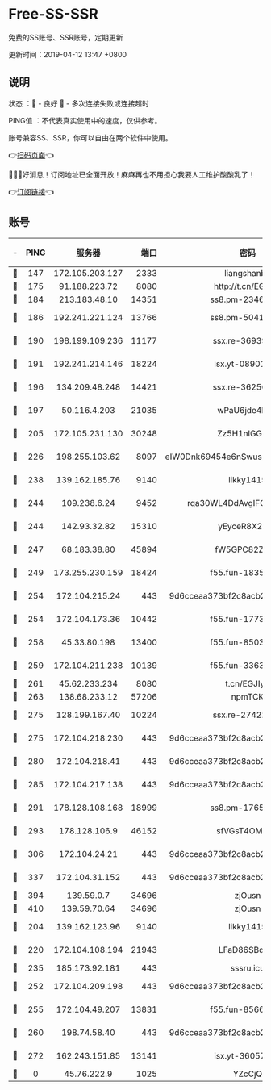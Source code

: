 # Free-SS-SSR

免费的SS账号、SSR账号，定期更新

更新时间：2019-04-12 13:47 +0800

## 说明

状态     ：🙂 - 良好 🙁 - 多次连接失败或连接超时

PING值   ：不代表真实使用中的速度，仅供参考。

账号兼容SS、SSR，你可以自由在两个软件中使用。

👉[扫码页面](https://liesauer.github.io/Free-SS-SSR/)👈

🎉🎉🎉好消息！订阅地址已全面开放！麻麻再也不用担心我要人工维护酸酸乳了！

👉[订阅链接](https://www.liesauer.net/yogurt/subscribe?ACCESS_TOKEN=DAYxR3mMaZAsaqUb)👈

## 账号

|-|PING|服务器|端口|密码|加密方式|区域|
|:----:|:----:|:-----:|-----:|:----:|:----:|:----:|
|🙂|147|172.105.203.127|2333|liangshanbo|chacha20|JP|
|🙂|175|91.188.223.72|8080|http://t.cn/EGJIyrl|rc4-md5|RU|
|🙂|184|213.183.48.10|14351|ss8.pm-23466973|rc4-md5|RU|
|🙂|186|192.241.221.124|13766|ss8.pm-50410062|aes-256-cfb|US|
|🙂|190|198.199.109.236|11177|ssx.re-36939019|aes-256-cfb|US|
|🙂|191|192.241.214.146|18224|isx.yt-08901257|aes-256-cfb|US|
|🙂|196|134.209.48.248|14421|ssx.re-36256299|aes-256-cfb|US|
|🙂|197|50.116.4.203|21035|wPaU6jde4NZT|aes-256-cfb|US|
|🙂|205|172.105.231.130|30248|Zz5H1nlGGKHx|aes-256-cfb|JP|
|🙂|226|198.255.103.62|8097|eIW0Dnk69454e6nSwuspv9DmS201tQ0D|aes-256-cfb|US|
|🙂|238|139.162.185.76|9140|likky1415|aes-256-cfb|DE|
|🙂|244|109.238.6.24|9452|rqa30WL4DdAvgIFG6Fs3znzTa|aes-256-cfb|FR|
|🙂|244|142.93.32.82|15310|yEyceR8X2EVd|aes-256-cfb|GB|
|🙂|247|68.183.38.80|45894|fW5GPC82Z97G|aes-256-cfb|GB|
|🙂|249|173.255.230.159|18424|f55.fun-18352989|aes-256-cfb|US|
|🙂|254|172.104.215.24|443|9d6cceaa373bf2c8acb22e60b6a58be6|aes-256-cfb|US|
|🙂|254|172.104.173.36|10442|f55.fun-17732582|aes-256-cfb|SG|
|🙂|258|45.33.80.198|13400|f55.fun-85035043|aes-256-cfb|US|
|🙂|259|172.104.211.238|10139|f55.fun-33630162|aes-256-cfb|US|
|🙂|261|45.62.233.234|8080|t.cn/EGJIyrl|rc4-md5|CA|
|🙂|263|138.68.233.12|57206|npmTCK|rc4-md5|US|
|🙂|275|128.199.167.40|10224|ssx.re-27422632|aes-256-cfb|SG|
|🙂|275|172.104.218.230|443|9d6cceaa373bf2c8acb22e60b6a58be6|aes-256-cfb|US|
|🙂|280|172.104.218.41|443|9d6cceaa373bf2c8acb22e60b6a58be6|aes-256-cfb|US|
|🙂|285|172.104.217.138|443|9d6cceaa373bf2c8acb22e60b6a58be6|aes-256-cfb|US|
|🙂|291|178.128.108.168|18999|ss8.pm-17655626|aes-256-cfb|SG|
|🙂|293|178.128.106.9|46152|sfVGsT4OMxHC|aes-256-cfb|SG|
|🙂|306|172.104.24.21|443|9d6cceaa373bf2c8acb22e60b6a58be6|aes-256-cfb|US|
|🙂|337|172.104.31.152|443|9d6cceaa373bf2c8acb22e60b6a58be6|aes-256-cfb|US|
|🙂|394|139.59.0.7|34696|zjOusn|chacha20|IN|
|🙂|410|139.59.70.64|34696|zjOusn|chacha20|IN|
|🙂|204|139.162.123.96|9140|likky1415|aes-256-cfb|JP|
|🙂|220|172.104.108.194|21943|LFaD86SBq2lY|aes-256-cfb|JP|
|🙂|235|185.173.92.181|443|sssru.icu|rc4-md5|RU|
|🙂|252|172.104.209.198|443|9d6cceaa373bf2c8acb22e60b6a58be6|aes-256-cfb|US|
|🙂|255|172.104.49.207|13831|f55.fun-85669624|aes-256-cfb|SG|
|🙂|260|198.74.58.40|443|9d6cceaa373bf2c8acb22e60b6a58be6|aes-256-cfb|US|
|🙂|272|162.243.151.85|13141|isx.yt-36057592|aes-256-cfb|US|
|🙁|0|45.76.222.9|1025|YZcCjQ|rc4-md5|JP|

